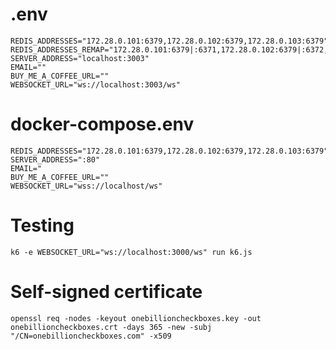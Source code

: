 # .env

```
REDIS_ADDRESSES="172.28.0.101:6379,172.28.0.102:6379,172.28.0.103:6379"
REDIS_ADDRESSES_REMAP="172.28.0.101:6379|:6371,172.28.0.102:6379|:6372,172.28.0.103:6379|:6373"
SERVER_ADDRESS="localhost:3003"
EMAIL=""
BUY_ME_A_COFFEE_URL=""
WEBSOCKET_URL="ws://localhost:3003/ws"
```

# docker-compose.env

```
REDIS_ADDRESSES="172.28.0.101:6379,172.28.0.102:6379,172.28.0.103:6379"
SERVER_ADDRESS=":80"
EMAIL="
BUY_ME_A_COFFEE_URL=""
WEBSOCKET_URL="wss://localhost/ws"
```

# Testing

`k6 -e WEBSOCKET_URL="ws://localhost:3000/ws" run k6.js`

# Self-signed certificate

`openssl req -nodes -keyout onebillioncheckboxes.key -out onebillioncheckboxes.crt -days 365 -new -subj "/CN=onebillioncheckboxes.com" -x509`
